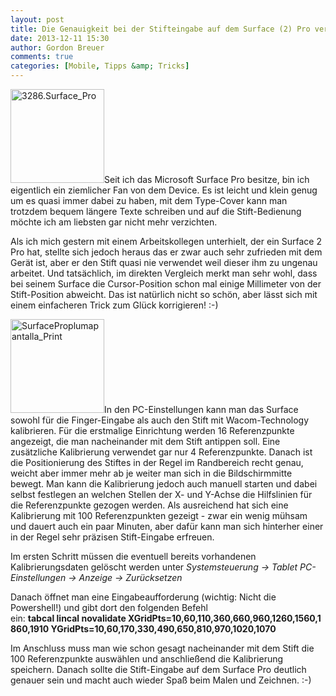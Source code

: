 ```yaml
---
layout: post
title: Die Genauigkeit bei der Stifteingabe auf dem Surface (2) Pro verbessern
date: 2013-12-11 15:30
author: Gordon Breuer
comments: true
categories: [Mobile, Tipps &amp; Tricks]
---
```

<img class="alignleft size-thumbnail wp-image-7024" alt="3286.Surface_Pro" src="http://anheledirwp.blob.core.windows.net/wordpress/2013/12/3286.Surface_Pro-150x150.jpg" width="150" height="150" />Seit ich das Microsoft Surface Pro besitze, bin ich eigentlich ein ziemlicher Fan von dem Device. Es ist leicht und klein genug um es quasi immer dabei zu haben, mit dem Type-Cover kann man trotzdem bequem längere Texte schreiben und auf die Stift-Bedienung möchte ich am liebsten gar nicht mehr verzichten.

Als ich mich gestern mit einem Arbeitskollegen unterhielt, der ein Surface 2 Pro hat, stellte sich jedoch heraus das er zwar auch sehr zufrieden mit dem Gerät ist, aber er den Stift quasi nie verwendet weil dieser ihm zu ungenau arbeitet. Und tatsächlich, im direkten Vergleich merkt man sehr wohl, dass bei seinem Surface die Cursor-Position schon mal einige Millimeter von der Stift-Position abweicht. Das ist natürlich nicht so schön, aber lässt sich mit einem einfacheren Trick zum Glück korrigieren! :-)

<img class="alignright size-thumbnail wp-image-7026" alt="SurfaceProplumapantalla_Print" src="http://anheledirwp.blob.core.windows.net/wordpress/2013/12/SurfaceProplumapantalla_Print-150x150.jpg" width="150" height="150" />In den PC-Einstellungen kann man das Surface sowohl für die Finger-Eingabe als auch den Stift mit Wacom-Technology kalibrieren. Für die erstmalige Einrichtung werden 16 Referenzpunkte angezeigt, die man nacheinander mit dem Stift antippen soll. Eine zusätzliche Kalibrierung verwendet gar nur 4 Referenzpunkte. Danach ist die Positionierung des Stiftes in der Regel im Randbereich recht genau, weicht aber immer mehr ab je weiter man sich in die Bildschirmmitte bewegt. Man kann die Kalibrierung jedoch auch manuell starten und dabei selbst festlegen an welchen Stellen der X- und Y-Achse die Hilfslinien für die Referenzpunkte gezogen werden. Als ausreichend hat sich eine Kalibrierung mit 100 Referenzpunkten gezeigt - zwar ein wenig mühsam und dauert auch ein paar Minuten, aber dafür kann man sich hinterher einer in der Regel sehr präzisen Stift-Eingabe erfreuen.

Im ersten Schritt müssen die eventuell bereits vorhandenen Kalibrierungsdaten gelöscht werden unter <em>Systemsteuerung -&gt; Tablet PC-Einstellungen -&gt; Anzeige -&gt; Zurücksetzen</em>

Danach öffnet man eine Eingabeaufforderung (wichtig: Nicht die Powershell!) und gibt dort den folgenden Befehl ein: <strong>tabcal lincal novalidate XGridPts=10,60,110,360,660,960,1260,1560,1860,1910 YGridPts=10,60,170,330,490,650,810,970,1020,1070</strong>

Im Anschluss muss man wie schon gesagt nacheinander mit dem Stift die 100 Referenzpunkte auswählen und anschließend die Kalibrierung speichern. Danach sollte die Stift-Eingabe auf dem Surface Pro deutlich genauer sein und macht auch wieder Spaß beim Malen und Zeichnen. :-)
